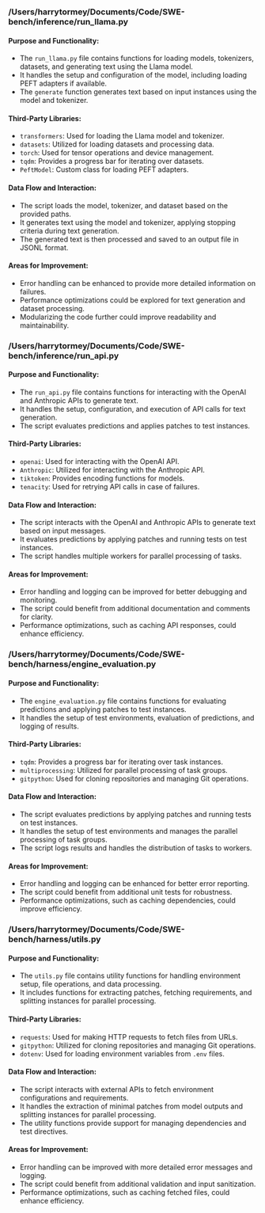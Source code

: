 ### **/Users/harrytormey/Documents/Code/SWE-bench/inference/run_llama.py**

#### **Purpose and Functionality:**
- The `run_llama.py` file contains functions for loading models, tokenizers, datasets, and generating text using the Llama model.
- It handles the setup and configuration of the model, including loading PEFT adapters if available.
- The `generate` function generates text based on input instances using the model and tokenizer.

#### **Third-Party Libraries:**
- `transformers`: Used for loading the Llama model and tokenizer.
- `datasets`: Utilized for loading datasets and processing data.
- `torch`: Used for tensor operations and device management.
- `tqdm`: Provides a progress bar for iterating over datasets.
- `PeftModel`: Custom class for loading PEFT adapters.

#### **Data Flow and Interaction:**
- The script loads the model, tokenizer, and dataset based on the provided paths.
- It generates text using the model and tokenizer, applying stopping criteria during text generation.
- The generated text is then processed and saved to an output file in JSONL format.

#### **Areas for Improvement:**
- Error handling can be enhanced to provide more detailed information on failures.
- Performance optimizations could be explored for text generation and dataset processing.
- Modularizing the code further could improve readability and maintainability.

### **/Users/harrytormey/Documents/Code/SWE-bench/inference/run_api.py**

#### **Purpose and Functionality:**
- The `run_api.py` file contains functions for interacting with the OpenAI and Anthropic APIs to generate text.
- It handles the setup, configuration, and execution of API calls for text generation.
- The script evaluates predictions and applies patches to test instances.

#### **Third-Party Libraries:**
- `openai`: Used for interacting with the OpenAI API.
- `Anthropic`: Utilized for interacting with the Anthropic API.
- `tiktoken`: Provides encoding functions for models.
- `tenacity`: Used for retrying API calls in case of failures.

#### **Data Flow and Interaction:**
- The script interacts with the OpenAI and Anthropic APIs to generate text based on input messages.
- It evaluates predictions by applying patches and running tests on test instances.
- The script handles multiple workers for parallel processing of tasks.

#### **Areas for Improvement:**
- Error handling and logging can be improved for better debugging and monitoring.
- The script could benefit from additional documentation and comments for clarity.
- Performance optimizations, such as caching API responses, could enhance efficiency.

### **/Users/harrytormey/Documents/Code/SWE-bench/harness/engine_evaluation.py**

#### **Purpose and Functionality:**
- The `engine_evaluation.py` file contains functions for evaluating predictions and applying patches to test instances.
- It handles the setup of test environments, evaluation of predictions, and logging of results.

#### **Third-Party Libraries:**
- `tqdm`: Provides a progress bar for iterating over task instances.
- `multiprocessing`: Utilized for parallel processing of task groups.
- `gitpython`: Used for cloning repositories and managing Git operations.

#### **Data Flow and Interaction:**
- The script evaluates predictions by applying patches and running tests on test instances.
- It handles the setup of test environments and manages the parallel processing of task groups.
- The script logs results and handles the distribution of tasks to workers.

#### **Areas for Improvement:**
- Error handling and logging can be enhanced for better error reporting.
- The script could benefit from additional unit tests for robustness.
- Performance optimizations, such as caching dependencies, could improve efficiency.

### **/Users/harrytormey/Documents/Code/SWE-bench/harness/utils.py**

#### **Purpose and Functionality:**
- The `utils.py` file contains utility functions for handling environment setup, file operations, and data processing.
- It includes functions for extracting patches, fetching requirements, and splitting instances for parallel processing.

#### **Third-Party Libraries:**
- `requests`: Used for making HTTP requests to fetch files from URLs.
- `gitpython`: Utilized for cloning repositories and managing Git operations.
- `dotenv`: Used for loading environment variables from `.env` files.

#### **Data Flow and Interaction:**
- The script interacts with external APIs to fetch environment configurations and requirements.
- It handles the extraction of minimal patches from model outputs and splitting instances for parallel processing.
- The utility functions provide support for managing dependencies and test directives.

#### **Areas for Improvement:**
- Error handling can be improved with more detailed error messages and logging.
- The script could benefit from additional validation and input sanitization.
- Performance optimizations, such as caching fetched files, could enhance efficiency.